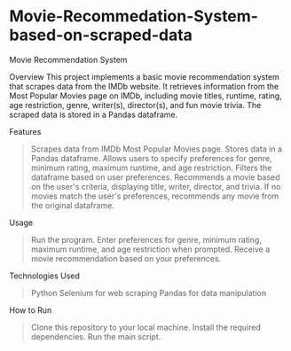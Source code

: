 # Movie-Recommedation-System-based-on-scraped-data
Movie Recommendation System

Overview
        This project implements a basic movie recommendation system that scrapes data from the IMDb website. It retrieves information from the Most Popular Movies page on IMDb, including movie titles, runtime, rating, age restriction, genre, writer(s), director(s), and fun movie trivia. The scraped data is stored in a Pandas dataframe.

Features
> Scrapes data from IMDb Most Popular Movies page.
> Stores data in a Pandas dataframe.
> Allows users to specify preferences for genre, minimum rating, maximum runtime, and age restriction.
> Filters the dataframe based on user preferences.
> Recommends a movie based on the user's criteria, displaying title, writer, director, and trivia.
> If no movies match the user's preferences, recommends any movie from the original dataframe.

Usage
> Run the program.
> Enter preferences for genre, minimum rating, maximum runtime, and age restriction when prompted.
> Receive a movie recommendation based on your preferences.

Technologies Used
> Python
> Selenium for web scraping
> Pandas for data manipulation

How to Run
> Clone this repository to your local machine.
> Install the required dependencies.
> Run the main script.
